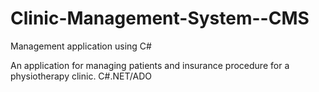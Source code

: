 # Clinic-Management-System--CMS
Management application using C#

An application for managing patients and insurance procedure for a physiotherapy clinic.
C#.NET/ADO
